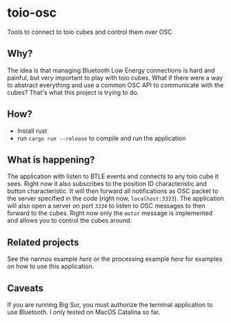 # toio-osc
Tools to connect to toio cubes and control them over OSC

## Why?
The idea is that managing Bluetooth Low Energy connections is hard and painful, 
but very important to play with toio cubes. What if there were a way to abstract
everything and use a common OSC API to communicate with the cubes? That's what this
project is trying to do.

## How?

* Install rust
* run `cargo run --release` to compile and run the application

## What is happening?
The application with listen to BTLE events and connects to any toio cube it sees.
Right now it also subscribes to the position ID characteristic and button characteristic.
It will then forward all notifications as OSC packet to the server specified in the code
(right now, `localhost:3333`).
The application will also open a server on port `3334` to listen to OSC messages to then
forward to the cubes. Right now only the `motor` message is implemented and allows you 
to control the cubes around.

## Related projects
See the nannou example *here* or the processing example *here* for examples on how to
use this application.

## Caveats
If you are running Big Sur, you must authorize the terminal application to use 
Bluetooth. 
I only tested on MacOS Catalina so far.
